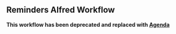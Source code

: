 ## Reminders Alfred Workflow

**This workflow has been deprecated and replaced with [Agenda](https://github.com/rknightuk/alfred-workflows/raw/main/workflows/agenda)**